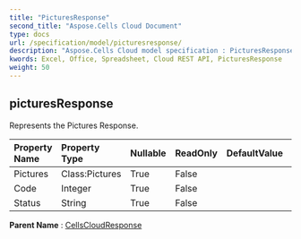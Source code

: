 ```yaml
---
title: "PicturesResponse"
second_title: "Aspose.Cells Cloud Document"
type: docs
url: /specification/model/picturesresponse/
description: "Aspose.Cells Cloud model specification : PicturesResponse. Effortlessly handle Excel and other spreadsheet documents with features like opening, generating, editing, splitting, merging, comparing, and converting."
kwords: Excel, Office, Spreadsheet, Cloud REST API, PicturesResponse
weight: 50
---
```


## **picturesResponse**

Represents the Pictures Response. 

| Property Name | Property Type | Nullable |  ReadOnly | DefaultValue | Description | 
| :- | :- | :- |:- |  :- | :- |
| Pictures | Class:Pictures | True |  False |  |  |  
| Code | Integer | True |  False |  |  |  
| Status | String | True |  False |  |  |  

**Parent Name** : [CellsCloudResponse](/specification/model/cellscloudresponse)

